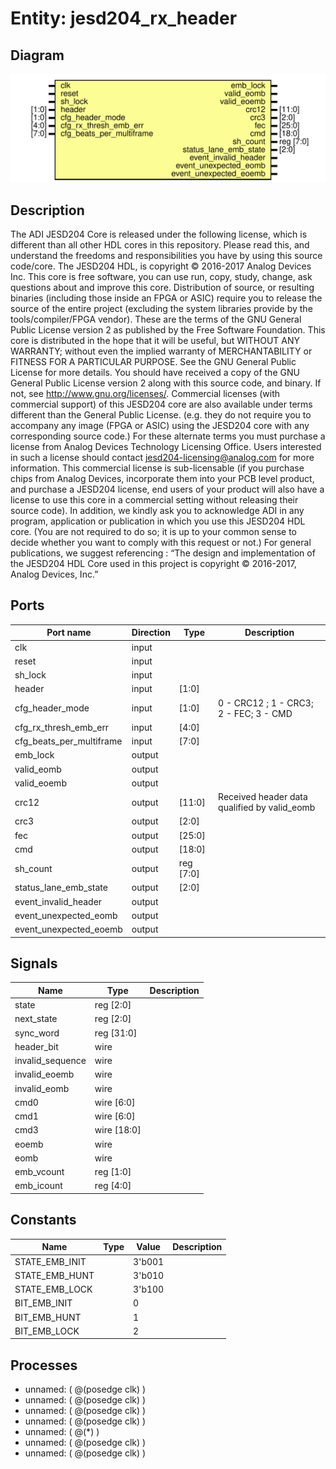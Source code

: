 # Entity: jesd204_rx_header

## Diagram

![Diagram](jesd204_rx_header.svg "Diagram")
## Description

The ADI JESD204 Core is released under the following license, which is
 different than all other HDL cores in this repository.
 Please read this, and understand the freedoms and responsibilities you have
 by using this source code/core.
 The JESD204 HDL, is copyright © 2016-2017 Analog Devices Inc.
 This core is free software, you can use run, copy, study, change, ask
 questions about and improve this core. Distribution of source, or resulting
 binaries (including those inside an FPGA or ASIC) require you to release the
 source of the entire project (excluding the system libraries provide by the
 tools/compiler/FPGA vendor). These are the terms of the GNU General Public
 License version 2 as published by the Free Software Foundation.
 This core  is distributed in the hope that it will be useful, but WITHOUT ANY
 WARRANTY; without even the implied warranty of MERCHANTABILITY or FITNESS FOR
 A PARTICULAR PURPOSE. See the GNU General Public License for more details.
 You should have received a copy of the GNU General Public License version 2
 along with this source code, and binary.  If not, see
 <http://www.gnu.org/licenses/>.
 Commercial licenses (with commercial support) of this JESD204 core are also
 available under terms different than the General Public License. (e.g. they
 do not require you to accompany any image (FPGA or ASIC) using the JESD204
 core with any corresponding source code.) For these alternate terms you must
 purchase a license from Analog Devices Technology Licensing Office. Users
 interested in such a license should contact jesd204-licensing@analog.com for
 more information. This commercial license is sub-licensable (if you purchase
 chips from Analog Devices, incorporate them into your PCB level product, and
 purchase a JESD204 license, end users of your product will also have a
 license to use this core in a commercial setting without releasing their
 source code).
 In addition, we kindly ask you to acknowledge ADI in any program, application
 or publication in which you use this JESD204 HDL core. (You are not required
 to do so; it is up to your common sense to decide whether you want to comply
 with this request or not.) For general publications, we suggest referencing :
 “The design and implementation of the JESD204 HDL Core used in this project
 is copyright © 2016-2017, Analog Devices, Inc.”
 
## Ports

| Port name                | Direction | Type      | Description                                  |
| ------------------------ | --------- | --------- | -------------------------------------------- |
| clk                      | input     |           |                                              |
| reset                    | input     |           |                                              |
| sh_lock                  | input     |           |                                              |
| header                   | input     | [1:0]     |                                              |
| cfg_header_mode          | input     | [1:0]     | 0 - CRC12 ; 1 - CRC3; 2 - FEC; 3 - CMD       |
| cfg_rx_thresh_emb_err    | input     | [4:0]     |                                              |
| cfg_beats_per_multiframe | input     | [7:0]     |                                              |
| emb_lock                 | output    |           |                                              |
| valid_eomb               | output    |           |                                              |
| valid_eoemb              | output    |           |                                              |
| crc12                    | output    | [11:0]    | Received header data qualified by valid_eomb |
| crc3                     | output    | [2:0]     |                                              |
| fec                      | output    | [25:0]    |                                              |
| cmd                      | output    | [18:0]    |                                              |
| sh_count                 | output    | reg [7:0] |                                              |
| status_lane_emb_state    | output    | [2:0]     |                                              |
| event_invalid_header     | output    |           |                                              |
| event_unexpected_eomb    | output    |           |                                              |
| event_unexpected_eoemb   | output    |           |                                              |
## Signals

| Name             | Type        | Description |
| ---------------- | ----------- | ----------- |
| state            | reg [2:0]   |             |
| next_state       | reg [2:0]   |             |
| sync_word        | reg [31:0]  |             |
| header_bit       | wire        |             |
| invalid_sequence | wire        |             |
| invalid_eoemb    | wire        |             |
| invalid_eomb     | wire        |             |
| cmd0             | wire [6:0]  |             |
| cmd1             | wire [6:0]  |             |
| cmd3             | wire [18:0] |             |
| eoemb            | wire        |             |
| eomb             | wire        |             |
| emb_vcount       | reg [1:0]   |             |
| emb_icount       | reg [4:0]   |             |
## Constants

| Name           | Type | Value  | Description |
| -------------- | ---- | ------ | ----------- |
| STATE_EMB_INIT |      | 3'b001 |             |
| STATE_EMB_HUNT |      | 3'b010 |             |
| STATE_EMB_LOCK |      | 3'b100 |             |
| BIT_EMB_INIT   |      | 0      |             |
| BIT_EMB_HUNT   |      | 1      |             |
| BIT_EMB_LOCK   |      | 2      |             |
## Processes
- unnamed: ( @(posedge clk) )
- unnamed: ( @(posedge clk) )
- unnamed: ( @(posedge clk) )
- unnamed: ( @(posedge clk) )
- unnamed: ( @(*) )
- unnamed: ( @(posedge clk) )
- unnamed: ( @(posedge clk) )
